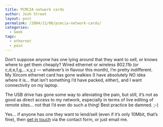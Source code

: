 ```yaml
---
title: PCMCIA network cards
author: Josh Street
layout: post
permalink: /2004/11/08/pcmcia-network-cards/
categories:
  - Geek
tags:
  - ethernet
  - pain
---
```

Don&#8217;t suppose anyone has one lying around that they want to sell, or knows where to get them cheaply? Wired ethernet or wireless 802.11b (or c,d,e,f,g,&#8230;x,y,z &#8212; whatever&#8217;s in flavour this month), I&#8217;m pretty indifferent. My Xircom ethernet card has gone walkies (I have absolutely NO idea where it is&#8230; that isn&#8217;t something I&#8217;d have packed, either), and I want connectivity on my laptop.

The USB drive has gone some way to alleviating the pain, but still, it&#8217;s not as good as direct access to my network, especially in terms of live editing of remote sites&#8230; not that I&#8217;d ever do such a thing! Best practice be damned. ;-)

Yes&#8230; if anyone has one they want to lend/sell (even if it&#8217;s only 10Mbit, that&#8217;s fine), then [get in touch][1] via the contact form, or just email me.

 [1]: /contact/